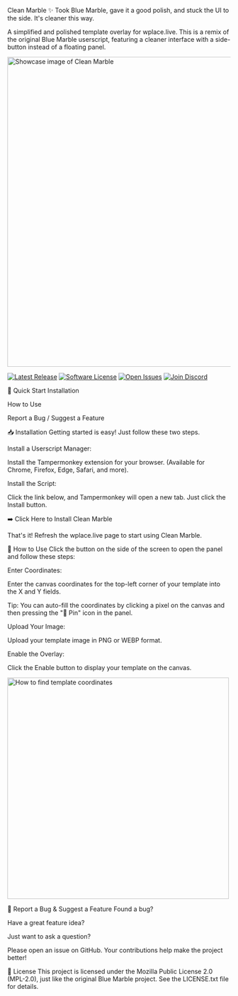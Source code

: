 Clean Marble ✨
Took Blue Marble, gave it a good polish, and stuck the UI to the side. It's cleaner this way.

A simplified and polished template overlay for wplace.live. This is a remix of the original Blue Marble userscript, featuring a cleaner interface with a side-button instead of a floating panel.

<!-- ADD YOUR OWN SCREENSHOT HERE -->

<img alt="Showcase image of Clean Marble" src="https://placehold.co/700x400/1e1e2e/ffffff?text=Your+Screenshot+Here" width="700">

<!--
REMEMBER TO UPDATE THE BADGES BELOW FOR YOUR REPO!
Replace [YOUR_USERNAME] and [YOUR_REPO_NAME].
-->

<p align="left">
<a href="https://github.com/[YOUR_USERNAME]/[YOUR_REPO_NAME]/releases" target="_blank"><img alt="Latest Release" src="https://img.shields.io/github/v/release/[YOUR_USERNAME]/[YOUR_REPO_NAME]?sort=semver&style=flat-square&label=Latest%20Release&color=blue"></a>
<a href="https://github.com/[YOUR_USERNAME]/[YOUR_REPO_NAME]/blob/main/LICENSE.txt" target="_blank"><img alt="Software License" src="https://img.shields.io/badge/License-MPL--2.0-slateblue?style=flat-square"></a>
<a href="https://github.com/[YOUR_USERNAME]/[YOUR_REPO_NAME]/issues" target="_blank"><img alt="Open Issues" src="https://img.shields.io/github/issues/[YOUR_USERNAME]/[YOUR_REPO_NAME]?style=flat-square&label=Issues"></a>
<a href="[YOUR_DISCORD_LINK]" target="_blank"><img alt="Join Discord" src="https://www.google.com/search?q=https://img.shields.io/badge/Join-Discord-7289DA%3Fstyle%3Dflat-square%26logo%3Ddiscord%26logoColor%3Dwhite"></a>
</p>

🚀 Quick Start
Installation

How to Use

Report a Bug / Suggest a Feature

📥 Installation
Getting started is easy! Just follow these two steps.

Install a Userscript Manager:

Install the Tampermonkey extension for your browser. (Available for Chrome, Firefox, Edge, Safari, and more).

Install the Script:

Click the link below, and Tampermonkey will open a new tab. Just click the Install button.

➡️ Click Here to Install Clean Marble
<!-- Example: https://www.google.com/search?q=https://github.com/username/repo/raw/main/CleanMarble.user.js -->

That's it! Refresh the wplace.live page to start using Clean Marble.

🎨 How to Use
Click the button on the side of the screen to open the panel and follow these steps:

Enter Coordinates:

Enter the canvas coordinates for the top-left corner of your template into the X and Y fields.

Tip: You can auto-fill the coordinates by clicking a pixel on the canvas and then pressing the "📍 Pin" icon in the panel.

Upload Your Image:

Upload your template image in PNG or WEBP format.

Enable the Overlay:

Click the Enable button to display your template on the canvas.

<img alt="How to find template coordinates" src="https://github.com/SwingTheVine/Wplace-BlueMarble/raw/main/docs/assets/TemplateCoordinates1.png" width="500">

🐞 Report a Bug & Suggest a Feature
Found a bug?

Have a great feature idea?

Just want to ask a question?

Please open an issue on GitHub. Your contributions help make the project better!

📜 License
This project is licensed under the Mozilla Public License 2.0 (MPL-2.0), just like the original Blue Marble project. See the LICENSE.txt file for details.
